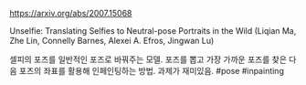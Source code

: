 https://arxiv.org/abs/2007.15068

Unselfie: Translating Selfies to Neutral-pose Portraits in the Wild (Liqian Ma, Zhe Lin, Connelly Barnes, Alexei A. Efros, Jingwan Lu)

셀피의 포즈를 일반적인 포즈로 바꿔주는 모델. 포즈를 뽑고 가장 가까운 포즈를 찾은 다음 포즈의 좌표를 활용해 인페인팅하는 방법. 과제가 재미있음. #pose #inpainting